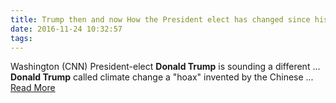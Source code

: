 ```yaml
---
title: Trump then and now How the President elect has changed since his election
date: 2016-11-24 10:32:57
tags:
---
```

Washington (CNN) President-elect <b>Donald Trump</b> is sounding a different ... <b>Donald Trump</b> called climate change a &quot;hoax&quot; invented by the Chinese&nbsp;...
[Read More](http://www.cnn.com/2016/11/23/politics/donald-trump-changes-since-election/)
